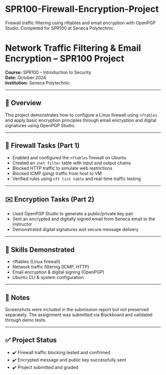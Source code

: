 # SPR100-Firewall-Encryption-Project
Firewall traffic filtering using nftables and email encryption with OpenPGP Studio. Completed for SPR100 at Seneca Polytechnic.
# Network Traffic Filtering & Email Encryption – SPR100 Project

**Course:** SPR100 – Introduction to Security  
**Date:** October 2024  
**Institution:** Seneca Polytechnic

---

## 🧠 Overview
This project demonstrates how to configure a Linux firewall using `nftables` and apply basic encryption principles through email encryption and digital signatures using OpenPGP Studio.

---

## 🔐 Firewall Tasks (Part 1)
- Enabled and configured the `nftables` firewall on Ubuntu
- Created an `inet filter` table with input and output chains
- Blocked HTTP traffic to simulate web restrictions
- Blocked ICMP (ping) traffic from host to VM
- Verified rules using `nft list table` and real-time traffic testing

---

## ✉️ Encryption Tasks (Part 2)
- Used OpenPGP Studio to generate a public/private key pair
- Sent an encrypted and digitally signed email from Seneca email to the instructor
- Demonstrated digital signatures and secure message delivery

---

## 🧠 Skills Demonstrated
- nftables (Linux firewall)
- Network traffic filtering (ICMP, HTTP)
- Email encryption & digital signing (OpenPGP)
- Ubuntu CLI & system configuration

---

## 📂 Notes
Screenshots were included in the submission report but not preserved separately. The assignment was submitted via Blackboard and validated through demo tests.

---

## ✅ Project Status
- ✔️ Firewall traffic blocking tested and confirmed  
- ✔️ Encrypted message and public key successfully sent  
- ✔️ Project submitted and graded
